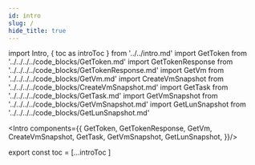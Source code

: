 ```yaml
---
id: intro
slug: /
hide_title: true
---
```

import Intro, { toc as introToc } from '../../intro.md'
import GetToken from '../../../../code_blocks/GetToken.md'
import GetTokenResponse from '../../../../code_blocks/GetTokenResponse.md'
import GetVm from '../../../../code_blocks/GetVm.md'
import CreateVmSnapshot from '../../../../code_blocks/CreateVmSnapshot.md'
import GetTask from '../../../../code_blocks/GetTask.md'
import GetVmSnapshot from '../../../../code_blocks/GetVmSnapshot.md'
import GetLunSnapshot from '../../../../code_blocks/GetLunSnapshot.md'

<Intro components={{ 
 GetToken,
 GetTokenResponse,
 GetVm,
 CreateVmSnapshot,
 GetTask,
 GetVmSnapshot,
 GetLunSnapshot,
}}/>

export const toc = [...introToc ]